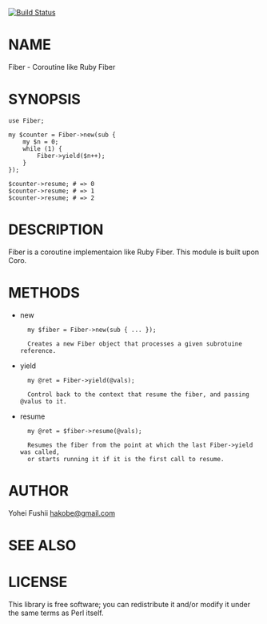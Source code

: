 [![Build Status](https://travis-ci.org/hakobe/p5-Fiber.png?branch=master)](https://travis-ci.org/hakobe/p5-Fiber)
# NAME

Fiber - Coroutine like Ruby Fiber

# SYNOPSIS

    use Fiber;

    my $counter = Fiber->new(sub {
        my $n = 0;
        while (1) {
            Fiber->yield($n++);
        }
    });

    $counter->resume; # => 0
    $counter->resume; # => 1
    $counter->resume; # => 2

# DESCRIPTION

Fiber is a coroutine implementaion like Ruby Fiber.
This module is built upon Coro.

# METHODS

- new

        my $fiber = Fiber->new(sub { ... });

        Creates a new Fiber object that processes a given subrotuine reference.
- yield

        my @ret = Fiber->yield(@vals);

        Control back to the context that resume the fiber, and passing @valus to it.
- resume

        my @ret = $fiber->resume(@vals);

        Resumes the fiber from the point at which the last Fiber->yield was called, 
        or starts running it if it is the first call to resume.

# AUTHOR

Yohei Fushii <hakobe@gmail.com>

# SEE ALSO

# LICENSE

This library is free software; you can redistribute it and/or modify
it under the same terms as Perl itself.
